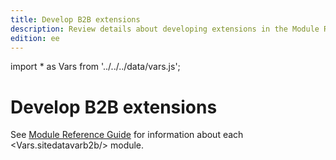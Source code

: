 ```yaml
---
title: Develop B2B extensions
description: Review details about developing extensions in the Module Reference Guide
edition: ee
---
```


import * as Vars from '../../../data/vars.js';

# Develop B2B extensions

See [Module Reference Guide](https://developer.adobe.com/commerce/php/module-reference/) for information about each <Vars.sitedatavarb2b/> module.
